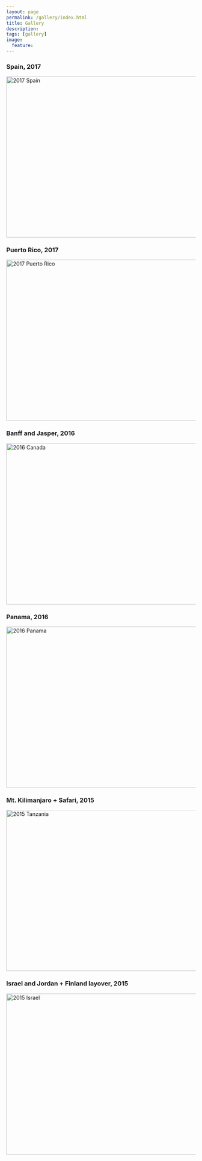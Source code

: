 ```yaml
---
layout: page
permalink: /gallery/index.html
title: Gallery
description:
tags: [gallery]
image:
  feature:
---
```


### Spain, 2017

<a data-flickr-embed="true"  href="https://www.flickr.com/photos/98579460@N03/albums/72157667284596989" title="2017 Spain"><img src="https://farm5.staticflickr.com/4692/24094931617_30ed7dfb34_z.jpg" width="640" height="427" alt="2017 Spain"></a><script async src="//embedr.flickr.com/assets/client-code.js" charset="utf-8"></script>

### Puerto Rico, 2017

<a data-flickr-embed="true"  href="https://www.flickr.com/photos/98579460@N03/albums/72157679121917975" title="2017 Puerto Rico"><img src="https://c1.staticflickr.com/1/535/31918854790_b27b9eced9_z.jpg" width="640" height="427" alt="2017 Puerto Rico"></a>

### Banff and Jasper, 2016

<a data-flickr-embed="true"  href="https://www.flickr.com/photos/98579460@N03/albums/72157669807173654" title="2016 Canada"><img src="https://c3.staticflickr.com/9/8069/29127839442_946f291d2c_z.jpg" width="640" height="427" alt="2016 Canada"></a>

### Panama, 2016

<a data-flickr-embed="true"  href="https://www.flickr.com/photos/98579460@N03/albums/72157673526659455" title="2016 Panama"><img src="https://c5.staticflickr.com/8/7513/29478012196_92884468c9_z.jpg" width="640" height="427" alt="2016 Panama"></a>

### Mt. Kilimanjaro + Safari, 2015

<a data-flickr-embed="true"  href="https://www.flickr.com/photos/98579460@N03/albums/72157662776203470" title="2015 Tanzania"><img src="https://c7.staticflickr.com/2/1631/24168439782_68e6db8767_z.jpg" width="640" height="427" alt="2015 Tanzania"></a>

### Israel and Jordan + Finland layover, 2015

<a data-flickr-embed="true"  href="https://www.flickr.com/photos/98579460@N03/albums/72157656848563668" title="2015 Israel"><img src="https://c8.staticflickr.com/6/5774/20578793895_4c8c5bf654_z.jpg" width="640" height="427" alt="2015 Israel"></a>